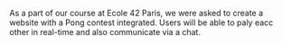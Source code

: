 As a part of our course at Ecole 42 Paris, we were asked to create a website with a Pong contest integrated. Users will be able to paly eacc other in real-time and also communicate via a chat.